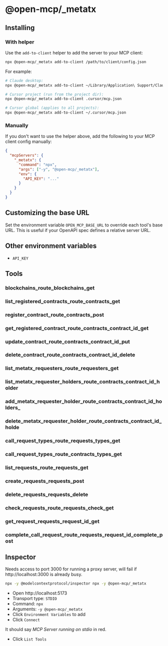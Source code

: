 # @open-mcp/_metatx

## Installing

### With helper

Use the `add-to-client` helper to add the server to your MCP client:

```bash
npx @open-mcp/_metatx add-to-client /path/to/client/config.json
```

For example:

```bash
# Claude desktop:
npx @open-mcp/_metatx add-to-client ~/Library/Application\ Support/Claude/claude_desktop_config.json

# Cursor project (run from the project dir):
npx @open-mcp/_metatx add-to-client .cursor/mcp.json

# Cursor global (applies to all projects):
npx @open-mcp/_metatx add-to-client ~/.cursor/mcp.json
```

### Manually

If you don't want to use the helper above, add the following to your MCP client config manually:

```json
{
  "mcpServers": {
    "_metatx": {
      "command": "npx",
      "args": ["-y", "@open-mcp/_metatx"],
      "env": {
        "API_KEY": "..."
      }
    }
  }
}
```

## Customizing the base URL

Set the environment variable `OPEN_MCP_BASE_URL` to override each tool's base URL. This is useful if your OpenAPI spec defines a relative server URL.

## Other environment variables

- `API_KEY`

## Tools

### blockchains_route_blockchains_get

### list_registered_contracts_route_contracts_get

### register_contract_route_contracts_post

### get_registered_contract_route_contracts_contract_id_get

### update_contract_route_contracts_contract_id_put

### delete_contract_route_contracts_contract_id_delete

### list_metatx_requesters_route_requesters_get

### list_metatx_requester_holders_route_contracts_contract_id_holder

### add_metatx_requester_holder_route_contracts_contract_id_holders_

### delete_metatx_requester_holder_route_contracts_contract_id_holde

### call_request_types_route_requests_types_get

### call_request_types_route_contracts_types_get

### list_requests_route_requests_get

### create_requests_requests_post

### delete_requests_requests_delete

### check_requests_route_requests_check_get

### get_request_requests_request_id_get

### complete_call_request_route_requests_request_id_complete_post

## Inspector

Needs access to port 3000 for running a proxy server, will fail if http://localhost:3000 is already busy.

```bash
npx -y @modelcontextprotocol/inspector npx -y @open-mcp/_metatx
```

- Open http://localhost:5173
- Transport type: `STDIO`
- Command: `npx`
- Arguments: `-y @open-mcp/_metatx`
- Click `Environment Variables` to add
- Click `Connect`

It should say _MCP Server running on stdio_ in red.

- Click `List Tools`
